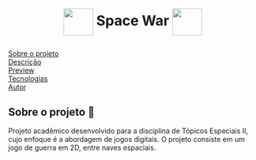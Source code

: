 # <p align=center><img align="center" src="https://i.imgur.com/rGQS7id.png" height="55" width="60"/> Space War <img align="center" src="https://i.imgur.com/rGQS7id.png" height="55" width="60"/></p>

<!--ts-->
   [Sobre o projeto](#sobre)<br>
   [Descrição](#descricao)<br>
   [Preview](#preview)<br>
   [Tecnologias](#tecnologias)<br>
   [Autor](#autor)<br>
<!--te-->

<h2 id="sobre">Sobre o projeto 🔎</h2>
<p>Projeto acadêmico desenvolvido para a disciplina de Tópicos Especiais II, cujo enfoque é a abordagem de jogos digitais. O projeto consiste em um jogo de guerra em 2D, entre naves espaciais.</p>




